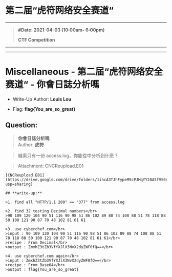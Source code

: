 # 第二届“虎符网络安全赛道“
----
>**#Date: 2021-04-03 (10:00am- 6:00pm)**
>
>**CTF Competition**
>
----
----

# Miscellaneous - 第二届“虎符网络安全赛道“ - 你會日誌分析嗎

- Write-Up Author: **Louis Lou**

- Flag: **flag{You_are_so_great}**


## **Question:**
>**你會日誌分析嗎**</br>
>Author: **虎符**

>綫索只有一份 access.log，你能從中分析到什麽？</br>
>

>Attachment:
>CNCReupload.E01
```
[CNCReupload.E01](https://drive.google.com/drive/folders/1ihcA3TJhFypeM9cPJMqYY28A5fVS6VRQ?usp=sharing)

## **write-up:**

>1. find all "HTTP/1.1 200" == "377" from access.log

>2. find 32 testing Decimal numbers</br>
>90 109 120 104 90 51 116 90 98 51 86 102 89 88 74 108 88 51 78 118 88 50 100 121 90 87 70 48 102 81 61 61

>3. use cyberchef.com</br>
>input : 90 109 120 104 90 51 116 90 98 51 86 102 89 88 74 108 88 51 78 118 88 50 100 121 90 87 70 48 102 81 61 61</br>
>recipe : From Decimal</br>
>output : ZmxhZ3tZb3VfYXJlX3NvX2dyZWF0fQ==</br>

>4. use cyberchef.com again</br>
>input : ZmxhZ3tZb3VfYXJlX3NvX2dyZWF0fQ==</br>
>recipe : From Base64</br>
>output : flag{You_are_so_great}

